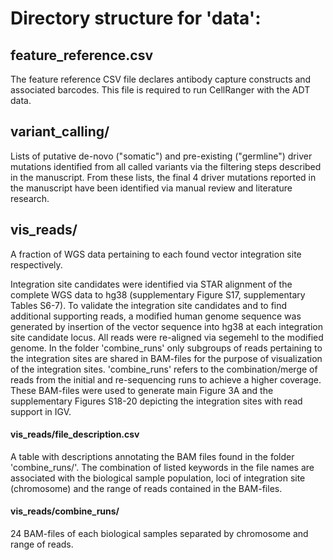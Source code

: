 # Directory structure for 'data':

## feature_reference.csv
The feature reference CSV file declares antibody capture constructs and associated barcodes. This file is required to run CellRanger with the ADT data.

## variant_calling/
Lists of putative de-novo ("somatic") and pre-existing ("germline") driver mutations identified from all called variants via the filtering steps described in the manuscript. From these lists, the final 4 driver mutations reported in the manuscript have been identified via manual review and literature research.

## vis_reads/
A fraction of WGS data pertaining to each found vector integration site respectively.

Integration site candidates were identified via STAR alignment of the complete WGS data to hg38 (supplementary Figure S17, supplementary Tables S6-7).
To validate the integration site candidates and to find additional supporting reads, a modified human genome sequence was generated by insertion of the vector sequence into hg38 at each integration site candidate locus. All reads were re-aligned via segemehl to the modified genome.
In the folder 'combine_runs' only subgroups of reads pertaining to the integration sites are shared in BAM-files for the purpose of visualization of the integration sites.
'combine_runs' refers to the combination/merge of reads from the initial and re-sequencing runs to achieve a higher coverage.
These BAM-files were used to generate main Figure 3A and the supplementary Figures S18-20 depicting the integration sites with read support in IGV.

#### vis_reads/file_description.csv
A table with descriptions annotating the BAM files found in the folder 'combine_runs/'.
The combination of listed keywords in the file names are associated with the biological sample population, loci of integration site (chromosome) and the range of reads contained in the BAM-files.

#### vis_reads/combine_runs/
24 BAM-files of each biological samples separated by chromosome and range of reads.
